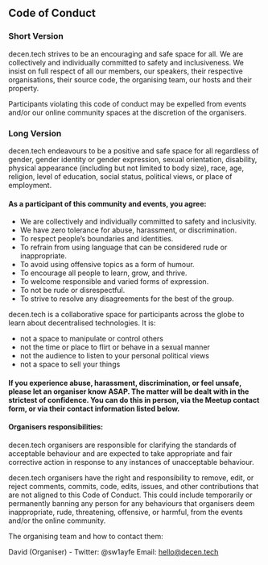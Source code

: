 ## Code of Conduct

### Short Version
decen.tech strives to be an encouraging and safe space for all. We are collectively and individually committed to safety and inclusiveness. We insist on full respect of all our members, our speakers, their respective organisations, their source code, the organising team, our hosts and their property.

Participants violating this code of conduct may be expelled from events and/or our online community spaces at the discretion of the organisers.

### Long Version
decen.tech endeavours to be a positive and safe space for all regardless of gender, gender identity or gender expression, sexual orientation, disability, physical appearance (including but not limited to body size), race, age, religion, level of education, social status, political views, or place of employment.

#### As a participant of this community and events, you agree:
* We are collectively and individually committed to safety and inclusivity.
* We have zero tolerance for abuse, harassment, or discrimination.
* To respect people’s boundaries and identities.
* To refrain from using language that can be considered rude or inappropriate.
* To avoid using offensive topics as a form of humour.
* To encourage all people to learn, grow, and thrive.
* To welcome responsible and varied forms of expression.
* To not be rude or disrespectful.
* To strive to resolve any disagreements for the best of the group.

decen.tech is a collaborative space for participants across the globe to learn about decentralised technologies. It is:
* not a space to manipulate or control others
* not the time or place to flirt or behave in a sexual manner
* not the audience to listen to your personal political views
* not a space to sell your things

#### If you experience abuse, harassment, discrimination, or feel unsafe, please let an organiser know ASAP. The matter will be dealt with in the strictest of confidence. You can do this in person, via the Meetup contact form, or via their contact information listed below.

#### Organisers responsibilities:
decen.tech organisers are responsible for clarifying the standards of acceptable behaviour and are expected to take appropriate and fair corrective action in response to any instances of unacceptable behaviour.

decen.tech organisers have the right and responsibility to remove, edit, or reject comments, commits, code, edits, issues, and other contributions that are not aligned to this Code of Conduct. This could include temporarily or permanently banning any person for any behaviours that organisers deem inappropriate, rude, threatening, offensive, or harmful, from the events and/or the online community.

The organising team and how to contact them:

David (Organiser) - Twitter: @sw1ayfe Email: hello@decen.tech
